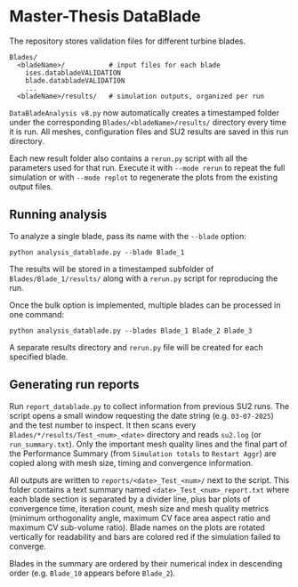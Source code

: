 # Master-Thesis DataBlade

The repository stores validation files for different turbine blades.

```
Blades/
  <bladeName>/           # input files for each blade
    ises.databladeVALIDATION
    blade.databladeVALIDATION
    ...
  <bladeName>/results/   # simulation outputs, organized per run
```

`DataBladeAnalysis v8.py` now automatically creates a timestamped folder under the
corresponding `Blades/<bladeName>/results/` directory every time it is run. All
meshes, configuration files and SU2 results are saved in this run directory.

Each new result folder also contains a `rerun.py` script with all the
parameters used for that run. Execute it with `--mode rerun` to repeat the full
simulation or with `--mode replot` to regenerate the plots from the existing
output files.

## Running analysis

To analyze a single blade, pass its name with the `--blade` option:

```
python analysis_datablade.py --blade Blade_1
```

The results will be stored in a timestamped subfolder of `Blades/Blade_1/results/` along with a `rerun.py` script for reproducing the run.

Once the bulk option is implemented, multiple blades can be processed in one command:

```
python analysis_datablade.py --blades Blade_1 Blade_2 Blade_3
```
A separate results directory and `rerun.py` file will be created for each specified blade.
## Generating run reports

Run `report_datablade.py` to collect information from previous SU2 runs. The
script opens a small window requesting the date string (e.g. `03-07-2025`) and
the test number to inspect. It then scans every
`Blades/*/results/Test_<num>_<date>` directory and reads `su2.log` (or
`run_summary.txt`). Only the important mesh quality lines and the final part of
the Performance Summary (from `Simulation totals` to `Restart Aggr`) are copied
along with mesh size, timing and convergence information.

All outputs are written to `reports/<date>_Test_<num>/` next to the script. This
folder contains a text summary named `<date>_Test_<num>_report.txt` where each
blade section is separated by a divider line, plus bar plots of convergence
time, iteration count, mesh size and mesh quality metrics (minimum
orthogonality angle, maximum CV face area aspect ratio and maximum CV
sub-volume ratio). Blade names on the plots are rotated vertically for
readability and bars are colored red if the simulation failed to converge.

Blades in the summary are ordered by their numerical index in descending
order (e.g. `Blade_10` appears before `Blade_2`).